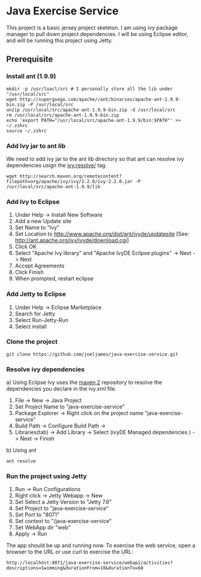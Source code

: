 # Java Exercise Service
This project is a basic jersey project skeleton. I am using ivy package manager to pull down project dependencies. I will be using Eclipse editor, and will be running this project using Jetty.

## Prerequisite

### Install ant (1.9.9)
```
mkdir -p /usr/loacl/src # I personally store all the lib under "/usr/local/src"
wget http://supergsego.com/apache//ant/binaries/apache-ant-1.9.9-bin.zip -P /usr/local/src
unzip /usr/local/src/apache-ant-1.9.9-bin.zip -d /usr/local/src
rm /usr/local/src/apache-ant-1.9.9-bin.zip
echo 'export PATH="/usr/local/src/apache-ant-1.9.9/bin:$PATH"' >> ~/.zshrc
source ~/.zshrc
```

### Add Ivy jar to ant lib
We need to add ivy jar to the ant lib directory so that ant can resolve ivy dependencies usign the <ivy:resolve/> tag.
```
wget http://search.maven.org/remotecontent?filepath=org/apache/ivy/ivy/2.2.0/ivy-2.2.0.jar -P /usr/local/src/apache-ant-1.9.9/lib
```

### Add Ivy to Eclipse
1. Under Help -> Install New Software
2. Add a new Update site
3. Set Name to "Ivy"
4. Set Location to http://www.apache.org/dist/ant/ivyde/updatesite [See: http://ant.apache.org/ivy/ivyde/download.cgi]
5. Click OK
6. Select "Apache Ivy library" and "Apache IvyDE Eclipse plugins" -> Next -> Next
7. Accept Agreements
8. Click Finish
9. When prompted, restart eclipse

### Add Jetty to Eclipse
1. Under Help -> Eclipse Marketplace
2. Search for Jetty
3. Select Run-Jetty-Run
4. Select install

### Clone the project
```
git clone https://github.com/joeljames/java-exercise-service.git
```

### Resolve ivy dependencies
a) Using Eclipse
Ivy uses the [maven 2]((http://mvnrepository.com/search?q=jersey-bundle)) repository to resolve the dependencies you declare in the ivy.xml file.
1. File -> New -> Java Project
2. Set Project Name to "java-exercise-service"
3. Package Explorer -> Right click on the project name "java-exercise-service"
4. Build Path -> Configure Build Path ->
5. Libraries(tab) -> Add Library -> Select (ivyDE Managed dependencies ) -> Next -> Finish

b) Using ant
```
ant resolve
```

### Run the project using Jetty
1. Run -> Run Configurations
2. Right click -> Jetty Webapp -> New
3. Set Select a Jetty Version to "Jetty 7.6"
4. Set Project to "java-exercise-service"
5. Set Port to "8071"
6. Set context to "/java-exercise-service"
7. Set WebApp dir "web"
8. Apply -> Run

The app should be up and running now. To exercise the web service, open a browser to the URL or use curl to exercise the URL:
```
http://localhost:8071/java-exercise-service/webapi/activities?descriptions=Swimming&durationFrom=10&durationTo=60
```

